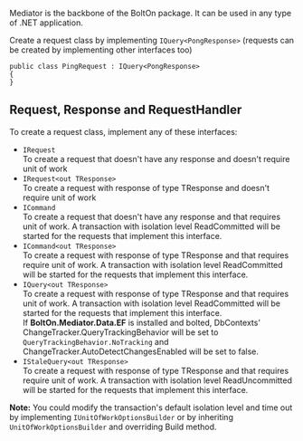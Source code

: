 Mediator is the backbone of the BoltOn package. It can be used in any type of .NET application.

Create a request class by implementing `IQuery<PongResponse>` (requests can be created by implementing other interfaces too)

    public class PingRequest : IQuery<PongResponse>
	{
	}

Request, Response and RequestHandler
-----------------------------------
To create a request class, implement any of these interfaces: 

* `IRequest`
<br /> To create a request that doesn't have any response and doesn't require unit of work
* `IRequest<out TResponse>` 
<br /> To create a request with response of type TResponse and doesn't require unit of work
* `ICommand`
<br /> To create a request that doesn't have any response and that requires unit of work. A transaction with isolation level ReadCommitted will be started for the requests that implement this interface. 
* `ICommand<out TResponse>` 
<br /> To create a request with response of type TResponse and that requires require unit of work. A transaction with isolation level ReadCommitted will be started for the requests that implement this interface.
* `IQuery<out TResponse>`
<br /> To create a request with response of type TResponse and that requires unit of work. A transaction with isolation level ReadCommitted will be started for the requests that implement this interface. 
<br /> If **BoltOn.Mediator.Data.EF** is installed and bolted, DbContexts' ChangeTracker.QueryTrackingBehavior will be set to `QueryTrackingBehavior.NoTracking` and ChangeTracker.AutoDetectChangesEnabled will be set to false.
* `IStaleQuery<out TResponse>` 
<br /> To create a request with response of type TResponse and that requires require unit of work. A transaction with isolation level ReadUncommitted will be started for the requests that implement this interface.

**Note:** You could modify the transaction's default isolation level and time out by implementing `IUnitOfWorkOptionsBuilder` or by inheriting `UnitOfWorkOptionsBuilder` and overriding Build method.



